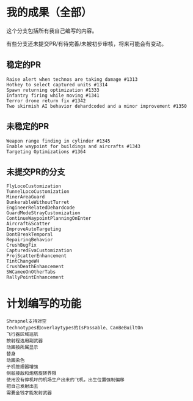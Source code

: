 # 我的成果（全部）
这个分支包括所有我自己编写的内容。

有些分支还未提交PR/有待完善/未被初步审核，将来可能会有变动。

## 稳定的PR
    Raise alert when technos are taking damage #1313
    Hotkey to select captured units #1314
    Spawn returning optimization #1333
    Infantry firing while moving #1341
    Terror drone return fix #1342
    Two skirmish AI behavior dehardcoded and a minor improvement #1350

## 未稳定的PR
    Weapon range finding in cylinder #1345
    Enable waypoint for buildings and aircrafts #1343
    Targeting Optimizations #1364

## 未提交PR的分支
    FlyLocoCustomization
    TunnelLocoCustomization
    MinerAreaGuard
    BunkerableWithoutTurret
    EngineerRelatedDehardcode
    GuardModeStrayCustomization
    ContinueWaypointPlanningOnEnter
    Aircraft&Scatter
    ImproveAutoTargeting
    DontBreakTemporal
    RepairingBehavior
    CrushBugFix
    CapturedEvaCustomization
    ProjScatterEnhancement
    TintChangeWH
    CrushDeathEnhancement
    SWCameoOnOtherTabs
    RallyPointEnhancement

# 计划编写的功能

    Shrapnel支持对空
    technotypes和overlaytypes的IsPassable、CanBeBuiltOn
    飞行器区域巡航
    按射程选用副武器
    动画按所属显示
    替身
    动画染色
    子机管理器增强
    侧舷接敌和炮塔旋转界限
    使用没有停机坪的机场生产出来的飞机，出生位置强制偏移
    把自己发射出去
    需要金钱才能发射武器
